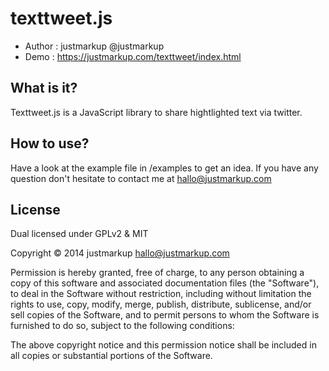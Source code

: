 texttweet.js
============

* Author    : justmarkup @justmarkup
* Demo      : https://justmarkup.com/texttweet/index.html


What is it?
------------
Texttweet.js is a JavaScript library to share hightlighted text via twitter.


How to use?
------------
Have a look at the example file in /examples to get an idea. If you have any question don't hesitate to contact me at hallo@justmarkup.com


License
------------

Dual licensed under GPLv2 & MIT

Copyright © 2014 justmarkup hallo@justmarkup.com

Permission is hereby granted, free of charge, to any person obtaining a copy of 
this software and associated documentation files (the "Software"), to deal in 
the Software without restriction, including without limitation the rights to use, 
copy, modify, merge, publish, distribute, sublicense, and/or sell copies of the 
Software, and to permit persons to whom the Software is furnished to do so, 
subject to the following conditions:

The above copyright notice and this permission notice shall be included in all 
copies or substantial portions of the Software.
